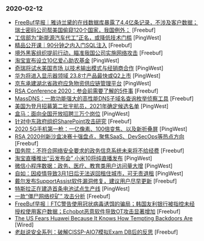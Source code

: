 ### 2020-02-12

* [FreeBuf早报｜雅诗兰黛的在线数据库暴露了4.4亿条记录，不涉及客户数据；瑞士密码公司帮美国偷窥120个国家，我国例外；](https://www.freebuf.com/news/227079.html) [Freebuf]
* [工信部为“新能源汽车代工”正名，或降低技术门槛](https://www.pingwest.com/w/204986) [PingWest]
* [精品公开课｜90分钟之内入门SQL注入](https://www.freebuf.com/open/227062.html) [Freebuf]
* [境外黑客组织提前行动，瞄准我国公司实施网络攻击](https://www.freebuf.com/vuls/226797.html) [Freebuf]
* [淘宝宣布设立10亿爱心助农基金](https://www.pingwest.com/w/204978) [PingWest]
* [奇瑞将试水美国市场 以技术输出模式与经销商合作](https://www.pingwest.com/w/204976) [PingWest]
* [华为将进入显示器领域 23.8寸产品最快或Q2上市](https://www.pingwest.com/w/204967) [PingWest]
* [京东承建湖北省政府应急物资供应链管理平台](https://www.pingwest.com/w/204965) [PingWest]
* [RSA Conference 2020：参会前需要了解的5件事](https://www.freebuf.com/news/227009.html) [Freebuf]
* [MassDNS：一款功能强大的高性能DNS子域名查询枚举侦察工具](https://www.freebuf.com/sectool/226276.html) [Freebuf]
* [美国为登月招募第二批宇航员，2021年确定候选名单](https://www.pingwest.com/w/204961) [PingWest]
* [盒马：面向全国开放招聘三万个岗位](https://www.pingwest.com/w/204955) [PingWest]
* [针对中东政府组织SharePoint攻击研究](https://www.freebuf.com/articles/network/226430.html) [Freebuf]
* [2020 5G手机第一枪：一亿像素、100倍变焦、以及新折叠屏](https://www.pingwest.com/a/204857) [PingWest]
* [RSA 2020创新沙盒决赛十强盘点，聚焦SaaS、DevSecOps等热点方向](https://www.freebuf.com/articles/network/226895.html) [Freebuf]
* [国务院：不符合网络安全要求的政务信息系统未来将不给经费](https://www.freebuf.com/news/226972.html) [Freebuf]
* [淘宝直播推出“云发布会” 小米10将纯直播发布](https://www.pingwest.com/w/204942) [PingWest]
* [微信小程序数据：政务、医疗、教育类用户访问量大增](https://www.pingwest.com/w/204940) [PingWest]
* [自如：因疫情导致3月1日后无法返回租住城市，可无责退租](https://www.pingwest.com/w/204939) [PingWest]
* [戴尔发布SupportAssist软件漏洞修复，建议用户尽早更新](https://www.freebuf.com/news/226967.html) [Freebuf]
* [特斯拉正在建造首条电池试点生产线](https://www.pingwest.com/w/204934) [PingWest]
* [一款“僵尸网络挖矿” 攻击分析](https://www.freebuf.com/articles/system/222642.html) [Freebuf]
* [FreeBuf早报｜FTC警告使用冠状病毒诱饵的骗局；韩国友利银行被指控未经授权使用客户数据；Echobot恶意软件导致OT攻击显著增加](https://www.freebuf.com/news/226956.html) [Freebuf]
* [The US Fears Huawei Because It Knows How Tempting Backdoors Are](https://www.wired.com/story/huawei-backdoors-us-crypto-ag) [Wired]
* [老赵说安全系列：破解CISSP-AIO7模拟Exam DB后的反思](https://www.freebuf.com/articles/database/223865.html) [Freebuf]
